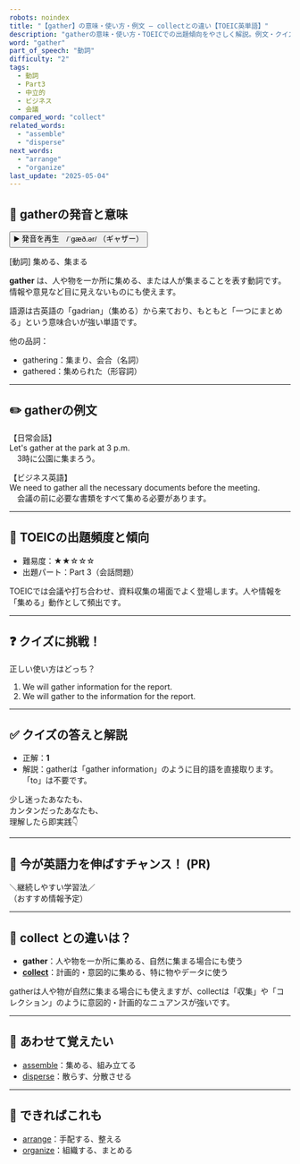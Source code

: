 ```yaml
---
robots: noindex
title: "【gather】の意味・使い方・例文 ― collectとの違い【TOEIC英単語】"
description: "gatherの意味・使い方・TOEICでの出題傾向をやさしく解説。例文・クイズ付きでcollectとの違いもわかりやすく学べます。"
word: "gather"
part_of_speech: "動詞"
difficulty: "2"
tags:
  - 動詞
  - Part3
  - 中立的
  - ビジネス
  - 会議
compared_word: "collect"
related_words:
  - "assemble"
  - "disperse"
next_words:
  - "arrange"
  - "organize"
last_update: "2025-05-04"
---
```


## 🔰 gatherの発音と意味

<button class="play-audio" onclick="playTTS('gather')">
  <span class="play-audio-main">
    ▶️ 発音を再生　/ˈɡæð.ər/
  </span>
  <span class="play-audio-sub">
    （ギャザー）
  </span>
</button>

[動詞] 集める、集まる

**gather** は、人や物を一か所に集める、または人が集まることを表す動詞です。情報や意見など目に見えないものにも使えます。

語源は古英語の「gadrian」（集める）から来ており、もともと「一つにまとめる」という意味合いが強い単語です。

他の品詞：  
- gathering：集まり、会合（名詞）
- gathered：集められた（形容詞）

---

## ✏️ gatherの例文

【日常会話】  
Let's gather at the park at 3 p.m.  
　3時に公園に集まろう。

【ビジネス英語】  
We need to gather all the necessary documents before the meeting.  
　会議の前に必要な書類をすべて集める必要があります。

---

## 🎯 TOEICの出題頻度と傾向

- 難易度：★★☆☆☆
- 出題パート：Part 3（会話問題）

TOEICでは会議や打ち合わせ、資料収集の場面でよく登場します。人や情報を「集める」動作として頻出です。

---

## ❓ クイズに挑戦！

正しい使い方はどっち？

1. We will gather information for the report.  
2. We will gather to the information for the report.

---

## ✅ クイズの答えと解説

- 正解：**1**
- 解説：gatherは「gather information」のように目的語を直接取ります。「to」は不要です。

少し迷ったあなたも、  
カンタンだったあなたも、  
理解したら即実践👇️

---

## 🚀 今が英語力を伸ばすチャンス！ (PR)

<div class="info-center">
＼継続しやすい学習法／<br>  
（おすすめ情報予定）
</div>

---

## 🤔  collect との違いは？

- **gather**：人や物を一か所に集める、自然に集まる場合にも使う
- **[collect](/word/collect/)**：計画的・意図的に集める、特に物やデータに使う

gatherは人や物が自然に集まる場合にも使えますが、collectは「収集」や「コレクション」のように意図的・計画的なニュアンスが強いです。

---

## 🧩 あわせて覚えたい

- [assemble](/word/assemble/)：集める、組み立てる
- [disperse](/word/disperse/)：散らす、分散させる

---

## 📖 できればこれも

- [arrange](/word/arrange/)：手配する、整える
- [organize](/word/organize/)：組織する、まとめる

<!-- cvid: aid23_bid09 -->

